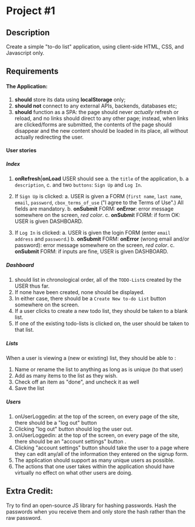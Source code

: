 # Project #1

## Description
Create a simple "to-do list" application, using client-side HTML, CSS, and Javascript only.

## Requirements
#### The Application:
1. **should** store its data using  **localStorage** only;
2. **should not** connect to any external APIs, backends, databases etc;
3. **should** function as a SPA: the page should never _actually_ refresh or reload, and no links should direct to any other page; instead, when links are clicked/forms are submitted, the contents of the page should disappear and the new content should be loaded in its place, all without actually redirecting the user.

#### User stories
##### _Index_

1. **onRefresh**|**onLoad** USER should see 
a. the `title` of the application,
b. a `description`,
c. and two `buttons`: `Sign Up` and `Log In`.

2. If `Sign Up` is clicked:
a. USER is given a FORM (`first name`, `last name`, `email`, `password`, `cbox_terms_of_use` ("I agree to the Terms of Use".)  All fields are mandatory.
b. **onSubmit** FORM: **onError**: error message somewhere on the screen, _red color_.
c. **onSubmi**t FORM: if form OK: USER is given DASHBOARD.

3. If `Log In` is clicked:
a. USER is given the login FORM (enter `email address` and `password`.)
b. **onSubmit** FORM: **onError** (wrong email and/or password):  error message somewhere on the screen, _red color_.
c. **onSubmit** FORM: if inputs are fine, USER is given DASHBOARD.

##### _Dashboard_

1. should list in chronological order, all of the `TODO-List`s created by the USER thus far. 
2. If none have been created, none should be displayed.
3. In either case, there should be a `Create New to-do List` button somewhere on the screen.
4. If a user clicks to create a new todo list, they should be taken to a blank list.
5. If one of the existing todo-lists is clicked on, the user should be taken to that list.

##### _Lists_

When a user is viewing a (new or existing) list, they should be able to :
1. Name or rename the list to anything as long as is unique (to that user)
2.  Add as many items to the list as they wish.
3. Check off an item as "done", and uncheck it as well
4. Save the list

##### _Users_

1. onUserLoggedin: at the top of the screen, on every page of the site, there should be a "log out" button
2. Clicking "log out" button should log the user out.
3. onUserLoggedin: at the top of the screen, on every page of the site, there should be an "account settings" button .
4. Clicking "account settings" button should take the user to a page where they can edit any/all of the information they entered on the signup form.
5. The application should support as many unique users as possible. 
6. The actions that one user takes within the application should have virtually no effect on what other users are doing.

## Extra Credit:

Try to find an open-source JS library for hashing passwords. Hash the passwords when you receive them and only store the hash rather than the raw password.
